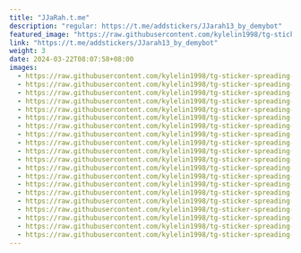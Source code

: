 ```yaml
---
title: "JJaRah.t.me"
description: "regular: https://t.me/addstickers/JJarah13_by_demybot"
featured_image: "https://raw.githubusercontent.com/kylelin1998/tg-sticker-spreading-worldwide-images/main/img/2478c8d6-24fb-4c2c-9de7-a74f53bc31d0.jpg"
link: "https://t.me/addstickers/JJarah13_by_demybot"
weight: 3
date: 2024-03-22T08:07:58+08:00
images:
  - https://raw.githubusercontent.com/kylelin1998/tg-sticker-spreading-worldwide-images/main/img/2478c8d6-24fb-4c2c-9de7-a74f53bc31d0.jpg
  - https://raw.githubusercontent.com/kylelin1998/tg-sticker-spreading-worldwide-images/main/img/001a1ea1-113e-43a4-861b-1b44f6805d53.jpg
  - https://raw.githubusercontent.com/kylelin1998/tg-sticker-spreading-worldwide-images/main/img/dbe4b834-aba3-4a35-91be-17c68564d569.jpg
  - https://raw.githubusercontent.com/kylelin1998/tg-sticker-spreading-worldwide-images/main/img/17b26493-239f-4a3a-93c7-a9510e34ae66.jpg
  - https://raw.githubusercontent.com/kylelin1998/tg-sticker-spreading-worldwide-images/main/img/e7e67c22-c270-4afc-860f-a536bffd2cab.jpg
  - https://raw.githubusercontent.com/kylelin1998/tg-sticker-spreading-worldwide-images/main/img/654565ba-0b77-4409-a313-9bdc349f6dbc.jpg
  - https://raw.githubusercontent.com/kylelin1998/tg-sticker-spreading-worldwide-images/main/img/178cb234-5139-435c-b0a3-7a954e4ff7be.jpg
  - https://raw.githubusercontent.com/kylelin1998/tg-sticker-spreading-worldwide-images/main/img/d4545f44-bd52-426e-a326-666e0e540f33.jpg
  - https://raw.githubusercontent.com/kylelin1998/tg-sticker-spreading-worldwide-images/main/img/07b2a508-5d45-467e-9659-b05a46ec1584.jpg
  - https://raw.githubusercontent.com/kylelin1998/tg-sticker-spreading-worldwide-images/main/img/fd0f904a-67ba-4afe-8411-daf5e661f5f4.jpg
  - https://raw.githubusercontent.com/kylelin1998/tg-sticker-spreading-worldwide-images/main/img/3b0b395b-a6af-4a8b-bd7b-d79da74318af.jpg
  - https://raw.githubusercontent.com/kylelin1998/tg-sticker-spreading-worldwide-images/main/img/b73e14d7-758e-4db4-ab50-f1116d521497.jpg
  - https://raw.githubusercontent.com/kylelin1998/tg-sticker-spreading-worldwide-images/main/img/93d225bb-eaca-49f6-92d2-618e7d5522ea.jpg
  - https://raw.githubusercontent.com/kylelin1998/tg-sticker-spreading-worldwide-images/main/img/58e9cf05-2c14-4d20-8278-2af470b8d333.jpg
  - https://raw.githubusercontent.com/kylelin1998/tg-sticker-spreading-worldwide-images/main/img/f5858e46-b3fd-430f-97f4-1d5d4a610860.jpg
  - https://raw.githubusercontent.com/kylelin1998/tg-sticker-spreading-worldwide-images/main/img/e89056a4-8c6f-4403-9300-7f8003390896.jpg
  - https://raw.githubusercontent.com/kylelin1998/tg-sticker-spreading-worldwide-images/main/img/276e81a9-069f-4402-8bff-267b2228220f.jpg
  - https://raw.githubusercontent.com/kylelin1998/tg-sticker-spreading-worldwide-images/main/img/ba4b3c46-f07a-4415-8ddd-627d897476a7.jpg
  - https://raw.githubusercontent.com/kylelin1998/tg-sticker-spreading-worldwide-images/main/img/6d8c0230-b523-4570-aa88-9e4c7bd04f3e.jpg
  - https://raw.githubusercontent.com/kylelin1998/tg-sticker-spreading-worldwide-images/main/img/da51a911-eeff-4119-aea3-1b8e05727f0c.jpg
---
```


